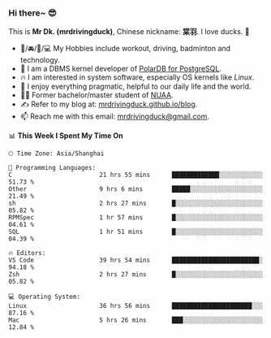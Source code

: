 ### Hi there~ 😎

This is **Mr Dk. (mrdrivingduck)**, Chinese nickname: **棠羽**. I love ducks. 🦆

- 💪/🚘/🏸/💻 My Hobbies include workout, driving, badminton and technology.
- 🍊 I am a DBMS kernel developer of [PolarDB for PostgreSQL](https://github.com/ApsaraDB/PolarDB-for-PostgreSQL).
- 🔥 I am interested in system software, especially OS kernels like *Linux*.
- 🔧 I enjoy everything pragmatic, helpful to our daily life and the world.
- 👨‍🎓 Former bachelor/master student of [NUAA](https://en.wikipedia.org/wiki/Nanjing_University_of_Aeronautics_and_Astronautics).
- ✍ Refer to my blog at: [mrdrivingduck.github.io/blog](https://mrdrivingduck.github.io/blog/).
- 📫 Reach me with this email: [mrdrivingduck@gmail.com](mailto:mrdrivingduck@gmail.com).

<!--START_SECTION:waka-->
📊 **This Week I Spent My Time On** 

```text
🕑︎ Time Zone: Asia/Shanghai

💬 Programming Languages: 
C                        21 hrs 55 mins      █████████████░░░░░░░░░░░░   51.73 % 
Other                    9 hrs 6 mins        █████░░░░░░░░░░░░░░░░░░░░   21.49 % 
sh                       2 hrs 27 mins       █░░░░░░░░░░░░░░░░░░░░░░░░   05.82 % 
RPMSpec                  1 hr 57 mins        █░░░░░░░░░░░░░░░░░░░░░░░░   04.61 % 
SQL                      1 hr 51 mins        █░░░░░░░░░░░░░░░░░░░░░░░░   04.39 % 

🔥 Editors: 
VS Code                  39 hrs 54 mins      ████████████████████████░   94.18 % 
Zsh                      2 hrs 27 mins       █░░░░░░░░░░░░░░░░░░░░░░░░   05.82 % 

💻 Operating System: 
Linux                    36 hrs 56 mins      ██████████████████████░░░   87.16 % 
Mac                      5 hrs 26 mins       ███░░░░░░░░░░░░░░░░░░░░░░   12.84 % 
```


<!--END_SECTION:waka-->

<!-- ![Mr Dk.'s GitHub Stats](https://github-readme-stats.vercel.app/api?username=mrdrivingduck&count_private&show_icons=true&theme=buefy) -->

<!-- ![Most Used Languages](https://github-readme-stats.vercel.app/api/top-langs/?username=mrdrivingduck&exclude_repo=mips32-CPU,snort-tcp-socket&theme=buefy&layout=compact&langs_count=10) -->


<!--
**mrdrivingduck/mrdrivingduck** is a ✨ _special_ ✨ repository because its `README.md` (this file) appears on your GitHub profile.

Here are some ideas to get you started:

- 🔭 I’m currently working on ...
- 🌱 I’m currently learning ...
- 👯 I’m looking to collaborate on ...
- 🤔 I’m looking for help with ...
- 💬 Ask me about ...
- 📫 How to reach me: ...
- 😄 Pronouns: ...
- ⚡ Fun fact: ...
-->
